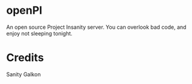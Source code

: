 # openPI
An open source Project Insanity server. You can overlook bad code, and enjoy not sleeping tonight.

# Credits
Sanity
Galkon
